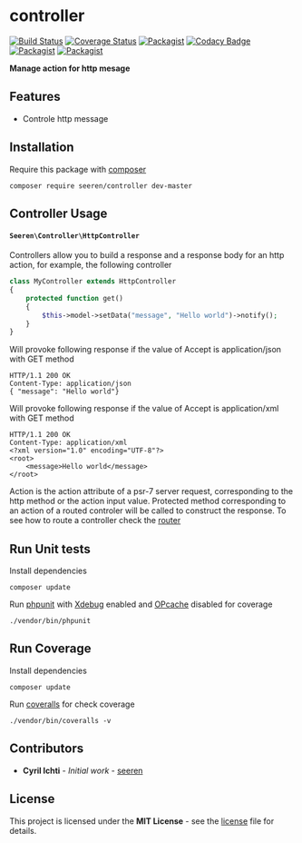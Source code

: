# controller
 [![Build Status](https://travis-ci.org/seeren/controller.svg?branch=master)](https://travis-ci.org/seeren/controller) [![Coverage Status](https://coveralls.io/repos/github/seeren/controller/badge.svg?branch=master)](https://coveralls.io/github/seeren/controller?branch=master) [![Packagist](https://img.shields.io/packagist/dt/seeren/controller.svg)](https://packagist.org/packages/seeren/controller/stats) [![Codacy Badge](https://api.codacy.com/project/badge/Grade/4a0463fb5a084be5bda68e4e36d7c7ac)](https://www.codacy.com/app/seeren/controller?utm_source=github.com&amp;utm_medium=referral&amp;utm_content=seeren/controller&amp;utm_campaign=Badge_Grade) [![Packagist](https://img.shields.io/packagist/v/seeren/controller.svg)](https://packagist.org/packages/seeren/controller#) [![Packagist](https://img.shields.io/packagist/l/seeren/log.svg)](LICENSE)

**Manage action for http mesage**

## Features
* Controle http message

## Installation
Require this package with [composer](https://getcomposer.org/)
```
composer require seeren/controller dev-master
```

## Controller Usage

#### `Seeren\Controller\HttpController`
Controllers allow you to build a response and a response body for an http action, for example, the following controller
```php
class MyController extends HttpController
{
    protected function get()
    {
        $this->model->setData("message", "Hello world")->notify();
    }
}
```
Will provoke following response if the value of Accept is application/json with GET method
```
HTTP/1.1 200 OK
Content-Type: application/json
{ "message": "Hello world"}
```
Will provoke following response if the value of Accept is application/xml with GET method
```
HTTP/1.1 200 OK
Content-Type: application/xml
<?xml version="1.0" encoding="UTF-8"?>
<root>
    <message>Hello world</message>
</root>
```
Action is the action attribute of a psr-7 server request, corresponding to the http method or the action input value. Protected method corresponding to an action of a routed controler will be called to construct the response. To see how to route a controller check the [router](https://github.com/seeren/router)

## Run Unit tests
Install dependencies
```
composer update
```
Run [phpunit](https://phpunit.de/) with [Xdebug](https://xdebug.org/) enabled and [OPcache](http://php.net/manual/fr/book.opcache.php) disabled for coverage
```
./vendor/bin/phpunit
```
## Run Coverage
Install dependencies
```
composer update
```
Run [coveralls](https://coveralls.io/) for check coverage
```
./vendor/bin/coveralls -v
```

##  Contributors
* **Cyril Ichti** - *Initial work* - [seeren](https://github.com/seeren)

## License
This project is licensed under the **MIT License** - see the [license](LICENSE) file for details.